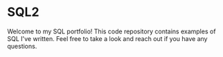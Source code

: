 # SQL2
Welcome to my SQL portfolio! This code repository contains examples of SQL I've written. Feel free to take a look and reach out if you have any questions.
